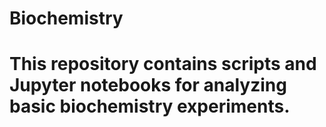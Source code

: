 # Biochemistry
# This repository contains scripts and Jupyter notebooks for analyzing basic biochemistry experiments.

